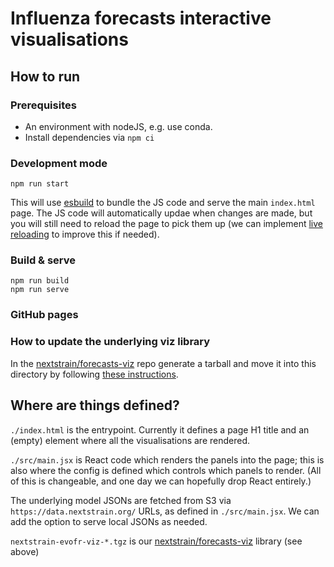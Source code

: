 # Influenza forecasts interactive visualisations

## How to run

### Prerequisites

* An environment with nodeJS, e.g. use conda.
* Install dependencies via `npm ci`

### Development mode

```
npm run start
```

This will use [esbuild](https://esbuild.github.io) to bundle the JS code and serve the main `index.html` page.
The JS code will automatically updae when changes are made, but you will still need to reload the page to pick them up (we can implement [live reloading](https://esbuild.github.io/api/#live-reload) to improve this if needed).

### Build & serve

```
npm run build
npm run serve
```

### GitHub pages

### How to update the underlying viz library

In the [nextstrain/forecasts-viz](https://github.com/nextstrain/forecasts-viz) repo generate a tarball and move it into this directory by following [these instructions](https://github.com/nextstrain/forecasts-viz?tab=readme-ov-file#how-to-import-the-library).


## Where are things defined?

`./index.html` is the entrypoint. Currently it defines a page H1 title and an (empty) element where all the visualisations are rendered.

`./src/main.jsx` is React code which renders the panels into the page; this is also where the config is defined which controls which panels to render. (All of this is changeable, and one day we can hopefully drop React entirely.)

The underlying model JSONs are fetched from S3 via `https://data.nextstrain.org/` URLs, as defined in `./src/main.jsx`. We can add the option to serve local JSONs as needed.

`nextstrain-evofr-viz-*.tgz` is our [nextstrain/forecasts-viz](https://github.com/nextstrain/forecasts-viz) library (see above)